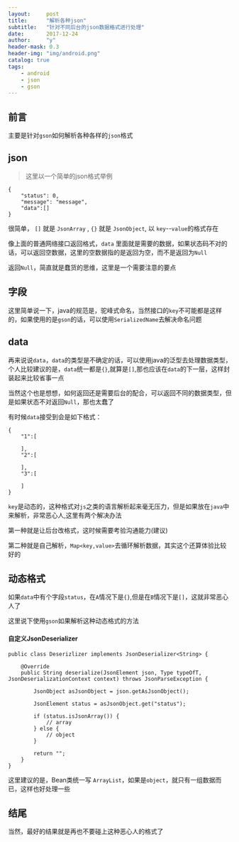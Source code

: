```yaml
---
layout:     post
title:      "解析各种json"
subtitle:   "针对不同后台的json数据格式进行处理"
date:       2017-12-24
author:     "y"
header-mask: 0.3
header-img: "img/android.png"
catalog: true
tags:
    - android
    - json
    - gson
---
```




## 前言

主要是针对`gson`如何解析各种各样的`json`格式

## json

> 这里以一个简单的json格式举例

    {
        "status": 0,
        "message": "message",
        "data":[]
    }
    
很简单， `[]` 就是 `JsonArray` , `{}` 就是 `JsonObject`, 以 `key`--`value`的格式存在

像上面的普通网络接口返回格式，`data` 里面就是需要的数据，如果状态码不对的话，可以返回空数据，这里的空数据指的是返回为空，而不是返回为`Null`

返回`Null`，简直就是蠢货的思维，这里是一个需要注意的要点

## 字段

这里简单说一下，java的规范是，驼峰式命名，当然接口的`key`不可能都是这样的，如果使用的是`gson`的话，可以使用`SerializedName`去解决命名问题

## data


再来说说`data`，`data`的类型是不确定的话，可以使用java的泛型去处理数据类型，个人比较建议的是，`data`统一都是`{}`,就算是`[]`,那也应该在`data`的下一层，这样封装起来比较省事一点

当然这个也是想想，如何返回还是需要后台的配合，可以返回不同的数据类型，但是如果状态不对返回`Null`，那也太蠢了


有时候`data`接受到会是如下格式：


	{
	    "1":[
	
	    ],
	    "2":[
	
	    ],
	    "3":[
	
	    ]
	}

`key`是动态的，这种格式对`js`之类的语言解析起来毫无压力，但是如果放在`java`中来解析，非常恶心人,这里有两个解决办法


 第一种就是让后台改格式，这时候需要考验沟通能力(建议)
 
 第二种就是自己解析，`Map<key,value>`去循环解析数据，其实这个还算体验比较好的
 
 
## 动态格式


如果`data`中有个字段`status`，在`A`情况下是`{}`,但是在`B`情况下是`[]`，这就非常恶心人了


这里说下使用`gson`如果解析这种动态格式的方法



#### 自定义JsonDeserializer

	public class Deserizlizer implements JsonDeserializer<String> {
	
	    @Override
	    public String deserialize(JsonElement json, Type typeOfT, JsonDeserializationContext context) throws JsonParseException {
	
	        JsonObject asJsonObject = json.getAsJsonObject();
	
	        JsonElement status = asJsonObject.get("status");
	
	        if (status.isJsonArray()) {
	            // array
	        } else {
	            // object
	        }
	
	        return "";
	    }
	}
	
	
这里建议的是，Bean类统一写 `ArrayList`，如果是`object`，就只有一组数据而已，这样也好处理一些



## 结尾

当然，最好的结果就是再也不要碰上这种恶心人的格式了


